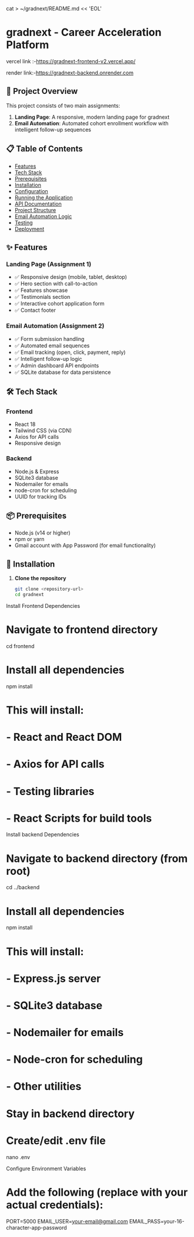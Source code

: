 cat > ~/gradnext/README.md << 'EOL'
# gradnext - Career Acceleration Platform

vercel link :-https://gradnext-frontend-v2.vercel.app/

render link:-https://gradnext-backend.onrender.com


## 🚀 Project Overview

This project consists of two main assignments:
1. **Landing Page**: A responsive, modern landing page for gradnext
2. **Email Automation**: Automated cohort enrollment workflow with intelligent follow-up sequences

## 📋 Table of Contents

- [Features](#features)
- [Tech Stack](#tech-stack)
- [Prerequisites](#prerequisites)
- [Installation](#installation)
- [Configuration](#configuration)
- [Running the Application](#running-the-application)
- [API Documentation](#api-documentation)
- [Project Structure](#project-structure)
- [Email Automation Logic](#email-automation-logic)
- [Testing](#testing)
- [Deployment](#deployment)

## ✨ Features

### Landing Page (Assignment 1)
- ✅ Responsive design (mobile, tablet, desktop)
- ✅ Hero section with call-to-action
- ✅ Features showcase
- ✅ Testimonials section
- ✅ Interactive cohort application form
- ✅ Contact footer

### Email Automation (Assignment 2)
- ✅ Form submission handling
- ✅ Automated email sequences
- ✅ Email tracking (open, click, payment, reply)
- ✅ Intelligent follow-up logic
- ✅ Admin dashboard API endpoints
- ✅ SQLite database for data persistence

## 🛠️ Tech Stack

### Frontend
- React 18
- Tailwind CSS (via CDN)
- Axios for API calls
- Responsive design

### Backend
- Node.js & Express
- SQLite3 database
- Nodemailer for emails
- node-cron for scheduling
- UUID for tracking IDs

## 📦 Prerequisites

- Node.js (v14 or higher)
- npm or yarn
- Gmail account with App Password (for email functionality)

## 🔧 Installation

1. **Clone the repository**
   ```bash
   git clone <repository-url>
   cd gradnext
   
Install Frontend Dependencies
# Navigate to frontend directory
cd frontend

# Install all dependencies
npm install

# This will install:
# - React and React DOM
# - Axios for API calls
# - Testing libraries
# - React Scripts for build tools

Install backend Dependencies
# Navigate to backend directory (from root)
cd ../backend

# Install all dependencies
npm install

# This will install:
# - Express.js server
# - SQLite3 database
# - Nodemailer for emails
# - Node-cron for scheduling
# - Other utilities

# Stay in backend directory
# Create/edit .env file
nano .env


Configure Environment Variables
# Add the following (replace with your actual credentials):
PORT=5000
EMAIL_USER=your-email@gmail.com
EMAIL_PASS=your-16-character-app-password
